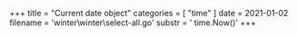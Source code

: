 +++
title = "Current date object"
categories = [ "time" ]
date = 2021-01-02
filename = 'winter\winter\select-all.go'
substr = ' time.Now()'
+++
